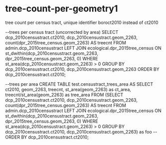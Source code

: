 # tree-count-per-geometry1
tree count per census tract, unique identifier boroct2010 instead of ct2010

--trees per census tract (uncorrected by area)
SELECT dcp_2010censustract.ct2010, dcp_2010censustract.geom_2263, count(dpr_2015tree_census.geom_2263) AS treecnt 
FROM admin.dcp_2010censustract LEFT JOIN ecological.dpr_2015tree_census
ON st_dwithin(dcp_2010censustract.geom_2263, dpr_2015tree_census.geom_2263, 0)
WHERE st_area(dcp_2010censustract.geom_2263) > 0
GROUP BY dcp_2010censustract.ct2010, dcp_2010censustract.geom_2263
ORDER BY dcp_2010censustract.ct2010;

--trees per area
CREATE TABLE test.censustract_trees_area AS
SELECT ct2010, geom_2263, treecnt, st_area(geom_2263) as ct_area, treecnt/st_area(geom_2263) as tree_area FROM 
(SELECT dcp_2010censustract.ct2010, dcp_2010censustract.geom_2263, count(dpr_2015tree_census.geom_2263) AS treecnt 
FROM admin.dcp_2010censustract LEFT JOIN ecological.dpr_2015tree_census
ON st_dwithin(dcp_2010censustract.geom_2263, dpr_2015tree_census.geom_2263, 0)
WHERE st_area(dcp_2010censustract.geom_2263) > 0
GROUP BY dcp_2010censustract.ct2010, dcp_2010censustract.geom_2263) as foo
--ORDER BY dcp_2010censustract.ct2010;
